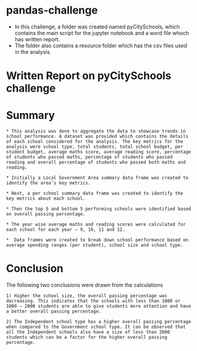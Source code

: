 # pandas-challenge

* In this challenge, a folder was created named pyCitySchools, which contains the main script for the jupyter notebook and a word file whoch has written report. 
* The folder also contains a resource folder which has the csv files used in the analysis.

# Written Report on pyCitySchools challenge

   # Summary
  
    * This analysis was done to aggregate the data to showcase trends in school performance. A dataset was provided which contains the details of each school considered for the analysis. The key metrics for the analysis were school type, total students, total school budget, per student budget, average maths score, average reading score, percentage of students who passed maths, percentage of students who passed reading and overall percentage of students who passed both maths and reading.
   
    * Initially a Local Government Area summary data frame was created to identify the area’s key metrics.

    * Next, a per school summary data frame was created to identify the key metrics about each school.

    * Then the top 5 and bottom 5 performing schools were identified based on overall passing percentage.

    * The year wise average maths and reading scores were calculated for each school for each year – 9, 10, 11 and 12.

    *  Data frames were created to break down school performance based on average spending ranges (per student), school size and school type.

   
   # Conclusion
   
   The following two conclusions were drawn from the calculations
    
    1) Higher the school size, the overall passing percentage was decreasing. This indicates that the schools with less than 1000 or 1000 – 2000 students are able to give students more attention and have a better overall passing percentage.
      
    2) The Independent school type has a higher overall passing percentage when compared to the Government school type. It can be observed that all the Independent schools also have a size of less than 2000 students which can be a factor for the higher overall passing percentage.
